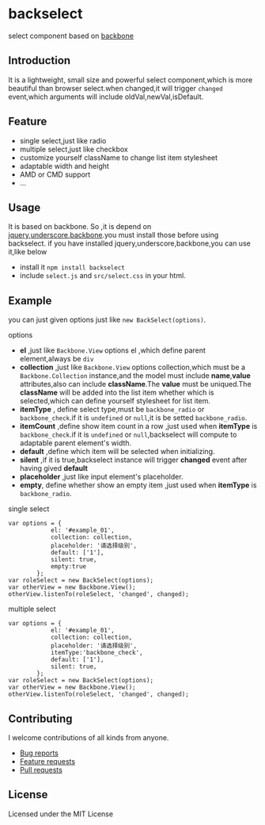 # backselect
select component based on [backbone](https://github.com/jashkenas/backbone)
## Introduction
It is a lightweight, small size and  powerful select component,which is more beautiful than browser select.when changed,it will trigger `changed` event,which arguments will include oldVal,newVal,isDefault.
## Feature
* single select,just like radio
* multiple select,just like checkbox
* customize yourself className to change list item stylesheet
* adaptable width and height
* AMD or CMD support
* ...

## Usage
It is based on backbone. So ,it is depend on [jquery](https://github.com/jquery/jquery),[underscore](https://github.com/jashkenas/underscore),[backbone](https://github.com/jashkenas/backbone).you must install those before using backselect.
if you have installed jquery,underscore,backbone,you can use it,like below
* install it  `npm install backselect`
* include `select.js` and `src/select.css` in your html.

## Example
you can just given options just like `new BackSelect(options)`.

options
* **el** ,just like `Backbone.View` options el ,which define parent element,always be `div`
* **collection** ,just like `Backbone.View` options collection,which must be a `Backbone.Collection` instance,and the model must include **name**,**value** attributes,also can include **className**.The **value** must be uniqued.The **className** will be added into the list item whether which is selected,which can define yourself stylesheet for list item. 
* **itemType** , define select type,must be `backbone_radio` or `backbone_check`.if it is `undefined` or `null`,it is be setted `backbone_radio`.
* **itemCount** ,define show item count in a row ,just used  when **itemType** is `backbone_check`.if it is `undefined` or `null`,backselect will compute to adaptable parent element's width.
* **default** ,define which item will be selected when initializing.
* **silent** ,if it is true,backselect instance will trigger **changed** event after having gived **default**
* **placeholder** ,just like input element's placeholder.
* **empty**, define whether show an empty item ,just used when **itemType** is `backbone_radio`.

single select
```
var options = {
            el: '#example_01',
            collection: collection,
            placeholder: '请选择级别',
            default: ['1'],
            silent: true,
            empty:true
        };
var roleSelect = new BackSelect(options);
var otherView = new Backbone.View();
otherView.listenTo(roleSelect, 'changed', changed);
```
multiple select
```
var options = {
            el: '#example_01',
            collection: collection,
            placeholder: '请选择级别',
            itemType:'backbone_check',
            default: ['1'],
            silent: true,
        };
var roleSelect = new BackSelect(options);
var otherView = new Backbone.View();
otherView.listenTo(roleSelect, 'changed', changed);
```

## Contributing
I welcome contributions of all kinds from anyone.
* [Bug reports](https://github.com/snayan/backselect/issues) 
* [Feature requests](https://github.com/snayan/backselect/issues)
* [Pull requests](https://github.com/snayan/backselect/pulls)

## License
Licensed under the MIT License
